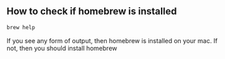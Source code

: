 ## How to check if homebrew is installed

```bash
brew help
```
If you see any form of output, then homebrew is installed on your mac.
If not, then you should install homebrew
